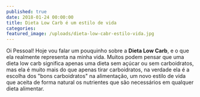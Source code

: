 ```yaml
---
published: true
date: 2018-01-24 00:00:00
title: Dieta Low Carb é um estilo de vida
categories:
featured_image: /uploads/dieta-low-cabr-estilo-vida.jpg
---
```


Oi Pessoal! Hoje vou falar um pouquinho sobre a&nbsp;**Dieta Low Carb**, e o que ela realmente representa na minha vida. Muitos podem pensar que uma dieta low carb significa apenas uma dieta sem a&ccedil;&uacute;car ou sem carboidratos, mas ela &eacute; muito mais do que apenas tirar carboidratos, na verdade ela &eacute; a escolha dos "bons carboidratos" na alimenta&ccedil;&atilde;o, um novo estilo de vida que aceita de forma natural os nutrientes que s&atilde;o necess&aacute;rios em qualquer dieta alimentar.

&nbsp;

&nbsp;
